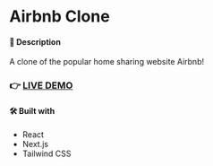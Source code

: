 # Airbnb Clone

#### 📝 Description

A clone of the popular home sharing website Airbnb!

### 👉 [LIVE DEMO](https://airbnb-nextjs-six.vercel.app/)

#### 🛠️ Built with

- React
- Next.js
- Tailwind CSS
